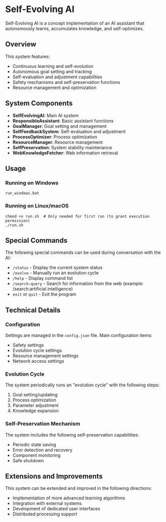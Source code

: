 # Self-Evolving AI

Self-Evolving AI is a concept implementation of an AI assistant that autonomously learns, accumulates knowledge, and self-optimizes.

## Overview

This system features:

- Continuous learning and self-evolution
- Autonomous goal setting and tracking
- Self-evaluation and adjustment capabilities
- Safety mechanisms and self-preservation functions
- Resource management and optimization

## System Components

- **SelfEvolvingAI**: Main AI system
- **ResponsibleAssistant**: Basic assistant functions
- **GoalManager**: Goal setting and management
- **SelfFeedbackSystem**: Self-evaluation and adjustment
- **ProcessOptimizer**: Process optimization
- **ResourceManager**: Resource management
- **SelfPreservation**: System stability maintenance
- **WebKnowledgeFetcher**: Web information retrieval

## Usage

### Running on Windows

```
run_windows.bat
```

### Running on Linux/macOS

```
chmod +x run.sh  # Only needed for first run (to grant execution permission)
./run.sh
```

## Special Commands

The following special commands can be used during conversation with the AI:

- `/status` - Display the current system status
- `/evolve` - Manually run an evolution cycle
- `/help` - Display command list
- `/search:query` - Search for information from the web (example: /search:artificial intelligence)
- `exit` or `quit` - Exit the program

## Technical Details

### Configuration

Settings are managed in the `config.json` file. Main configuration items:

- Safety settings
- Evolution cycle settings
- Resource management settings
- Network access settings

### Evolution Cycle

The system periodically runs an "evolution cycle" with the following steps:

1. Goal setting/updating
2. Process optimization
3. Parameter adjustment
4. Knowledge expansion

### Self-Preservation Mechanism

The system includes the following self-preservation capabilities:

- Periodic state saving
- Error detection and recovery
- Component monitoring
- Safe shutdown

## Extensions and Improvements

This system can be extended and improved in the following directions:

- Implementation of more advanced learning algorithms
- Integration with external systems
- Development of dedicated user interfaces
- Distributed processing support
